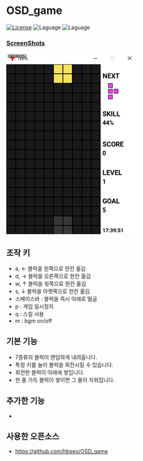# OSD_game  

[![License](https://img.shields.io/badge/license-GPLv3-green.svg)](http://www.gnu.org/licenses/gpl-3.0.html)
![Laguage](https://img.shields.io/badge/python-3.11.1-blue.svg)
![Laguage](https://img.shields.io/badge/pygame-1.9.3-blue.svg)    

### [ScreenShots](https://github.com/alchon/OSD_game/tree/master/pictures)        
![Gaming](https://github.com/alchon/OSD_game/blob/master/pictures/tetris.gif?raw=true)  

## 조작 키  
- a, ← 블럭을 왼쪽으로 한칸 옮김
- d, → 블럭을 오른쪽으로 한칸 옮김
- w, ↑ 블럭을 윗쪽으로 한칸 옮김
- s, ↓ 블럭을 아랫쪽으로 한칸 옮김
- 스페이스바 : 블럭을 즉시 아래로 떨굼
- p : 게임 일시정지
- q : 스킬 사용
- m : bgm on/off 

## 기본 기능  
- 7종류의 블럭이 랜덤하게 내려옵니다.  
- 특정 키를 눌러 블럭을 회전시킬 수 있습니다.  
- 회전한 블럭이 아래에 쌓입니다.  
- 한 줄 가득 블럭이 쌓이면 그 줄이 지워집니다.  

## 추가한 기능  
- 

## 사용한 오픈소스  
- https://github.com/hbseo/OSD_game
